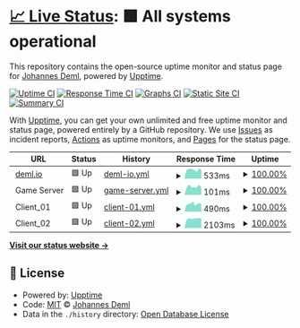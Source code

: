 # [📈 Live Status](https://upptime.deml.io): <!--live status--> **🟩 All systems operational**

This repository contains the open-source uptime monitor and status page for [Johannes Deml](https://deml.io), powered by [Upptime](https://github.com/upptime/upptime).

[![Uptime CI](https://github.com/johannesdeml/upptime/workflows/Uptime%20CI/badge.svg)](https://github.com/johannesdeml/upptime/actions?query=workflow%3A%22Uptime+CI%22)
[![Response Time CI](https://github.com/johannesdeml/upptime/workflows/Response%20Time%20CI/badge.svg)](https://github.com/johannesdeml/upptime/actions?query=workflow%3A%22Response+Time+CI%22)
[![Graphs CI](https://github.com/johannesdeml/upptime/workflows/Graphs%20CI/badge.svg)](https://github.com/johannesdeml/upptime/actions?query=workflow%3A%22Graphs+CI%22)
[![Static Site CI](https://github.com/johannesdeml/upptime/workflows/Static%20Site%20CI/badge.svg)](https://github.com/johannesdeml/upptime/actions?query=workflow%3A%22Static+Site+CI%22)
[![Summary CI](https://github.com/johannesdeml/upptime/workflows/Summary%20CI/badge.svg)](https://github.com/johannesdeml/upptime/actions?query=workflow%3A%22Summary+CI%22)

With [Upptime](https://upptime.js.org), you can get your own unlimited and free uptime monitor and status page, powered entirely by a GitHub repository. We use [Issues](https://github.com/johannesdeml/upptime/issues) as incident reports, [Actions](https://github.com/johannesdeml/upptime/actions) as uptime monitors, and [Pages](https://upptime.deml.io) for the status page.

<!--start: status pages-->
<!-- This summary is generated by Upptime (https://github.com/upptime/upptime) -->
<!-- Do not edit this manually, your changes will be overwritten -->
<!-- prettier-ignore -->
| URL | Status | History | Response Time | Uptime |
| --- | ------ | ------- | ------------- | ------ |
| <img alt="" src="https://favicons.githubusercontent.com/deml.io" height="13"> [deml.io](https://deml.io) | 🟩 Up | [deml-io.yml](https://github.com/JohannesDeml/upptime/commits/HEAD/history/deml-io.yml) | <details><summary><img alt="Response time graph" src="./graphs/deml-io/response-time-week.png" height="20"> 533ms</summary><br><a href="https://upptime.deml.io/history/deml-io"><img alt="Response time 670" src="https://img.shields.io/endpoint?url=https%3A%2F%2Fraw.githubusercontent.com%2FJohannesDeml%2Fupptime%2FHEAD%2Fapi%2Fdeml-io%2Fresponse-time.json"></a><br><a href="https://upptime.deml.io/history/deml-io"><img alt="24-hour response time 471" src="https://img.shields.io/endpoint?url=https%3A%2F%2Fraw.githubusercontent.com%2FJohannesDeml%2Fupptime%2FHEAD%2Fapi%2Fdeml-io%2Fresponse-time-day.json"></a><br><a href="https://upptime.deml.io/history/deml-io"><img alt="7-day response time 533" src="https://img.shields.io/endpoint?url=https%3A%2F%2Fraw.githubusercontent.com%2FJohannesDeml%2Fupptime%2FHEAD%2Fapi%2Fdeml-io%2Fresponse-time-week.json"></a><br><a href="https://upptime.deml.io/history/deml-io"><img alt="30-day response time 537" src="https://img.shields.io/endpoint?url=https%3A%2F%2Fraw.githubusercontent.com%2FJohannesDeml%2Fupptime%2FHEAD%2Fapi%2Fdeml-io%2Fresponse-time-month.json"></a><br><a href="https://upptime.deml.io/history/deml-io"><img alt="1-year response time 670" src="https://img.shields.io/endpoint?url=https%3A%2F%2Fraw.githubusercontent.com%2FJohannesDeml%2Fupptime%2FHEAD%2Fapi%2Fdeml-io%2Fresponse-time-year.json"></a></details> | <details><summary><a href="https://upptime.deml.io/history/deml-io">100.00%</a></summary><a href="https://upptime.deml.io/history/deml-io"><img alt="All-time uptime 100.00%" src="https://img.shields.io/endpoint?url=https%3A%2F%2Fraw.githubusercontent.com%2FJohannesDeml%2Fupptime%2FHEAD%2Fapi%2Fdeml-io%2Fuptime.json"></a><br><a href="https://upptime.deml.io/history/deml-io"><img alt="24-hour uptime 100.00%" src="https://img.shields.io/endpoint?url=https%3A%2F%2Fraw.githubusercontent.com%2FJohannesDeml%2Fupptime%2FHEAD%2Fapi%2Fdeml-io%2Fuptime-day.json"></a><br><a href="https://upptime.deml.io/history/deml-io"><img alt="7-day uptime 100.00%" src="https://img.shields.io/endpoint?url=https%3A%2F%2Fraw.githubusercontent.com%2FJohannesDeml%2Fupptime%2FHEAD%2Fapi%2Fdeml-io%2Fuptime-week.json"></a><br><a href="https://upptime.deml.io/history/deml-io"><img alt="30-day uptime 100.00%" src="https://img.shields.io/endpoint?url=https%3A%2F%2Fraw.githubusercontent.com%2FJohannesDeml%2Fupptime%2FHEAD%2Fapi%2Fdeml-io%2Fuptime-month.json"></a><br><a href="https://upptime.deml.io/history/deml-io"><img alt="1-year uptime 100.00%" src="https://img.shields.io/endpoint?url=https%3A%2F%2Fraw.githubusercontent.com%2FJohannesDeml%2Fupptime%2FHEAD%2Fapi%2Fdeml-io%2Fuptime-year.json"></a></details>
| <img alt="" src="https://favicons.githubusercontent.com/null" height="13"> Game Server | 🟩 Up | [game-server.yml](https://github.com/JohannesDeml/upptime/commits/HEAD/history/game-server.yml) | <details><summary><img alt="Response time graph" src="./graphs/game-server/response-time-week.png" height="20"> 101ms</summary><br><a href="https://upptime.deml.io/history/game-server"><img alt="Response time 101" src="https://img.shields.io/endpoint?url=https%3A%2F%2Fraw.githubusercontent.com%2FJohannesDeml%2Fupptime%2FHEAD%2Fapi%2Fgame-server%2Fresponse-time.json"></a><br><a href="https://upptime.deml.io/history/game-server"><img alt="24-hour response time 93" src="https://img.shields.io/endpoint?url=https%3A%2F%2Fraw.githubusercontent.com%2FJohannesDeml%2Fupptime%2FHEAD%2Fapi%2Fgame-server%2Fresponse-time-day.json"></a><br><a href="https://upptime.deml.io/history/game-server"><img alt="7-day response time 101" src="https://img.shields.io/endpoint?url=https%3A%2F%2Fraw.githubusercontent.com%2FJohannesDeml%2Fupptime%2FHEAD%2Fapi%2Fgame-server%2Fresponse-time-week.json"></a><br><a href="https://upptime.deml.io/history/game-server"><img alt="30-day response time 96" src="https://img.shields.io/endpoint?url=https%3A%2F%2Fraw.githubusercontent.com%2FJohannesDeml%2Fupptime%2FHEAD%2Fapi%2Fgame-server%2Fresponse-time-month.json"></a><br><a href="https://upptime.deml.io/history/game-server"><img alt="1-year response time 101" src="https://img.shields.io/endpoint?url=https%3A%2F%2Fraw.githubusercontent.com%2FJohannesDeml%2Fupptime%2FHEAD%2Fapi%2Fgame-server%2Fresponse-time-year.json"></a></details> | <details><summary><a href="https://upptime.deml.io/history/game-server">100.00%</a></summary><a href="https://upptime.deml.io/history/game-server"><img alt="All-time uptime 100.00%" src="https://img.shields.io/endpoint?url=https%3A%2F%2Fraw.githubusercontent.com%2FJohannesDeml%2Fupptime%2FHEAD%2Fapi%2Fgame-server%2Fuptime.json"></a><br><a href="https://upptime.deml.io/history/game-server"><img alt="24-hour uptime 100.00%" src="https://img.shields.io/endpoint?url=https%3A%2F%2Fraw.githubusercontent.com%2FJohannesDeml%2Fupptime%2FHEAD%2Fapi%2Fgame-server%2Fuptime-day.json"></a><br><a href="https://upptime.deml.io/history/game-server"><img alt="7-day uptime 100.00%" src="https://img.shields.io/endpoint?url=https%3A%2F%2Fraw.githubusercontent.com%2FJohannesDeml%2Fupptime%2FHEAD%2Fapi%2Fgame-server%2Fuptime-week.json"></a><br><a href="https://upptime.deml.io/history/game-server"><img alt="30-day uptime 100.00%" src="https://img.shields.io/endpoint?url=https%3A%2F%2Fraw.githubusercontent.com%2FJohannesDeml%2Fupptime%2FHEAD%2Fapi%2Fgame-server%2Fuptime-month.json"></a><br><a href="https://upptime.deml.io/history/game-server"><img alt="1-year uptime 100.00%" src="https://img.shields.io/endpoint?url=https%3A%2F%2Fraw.githubusercontent.com%2FJohannesDeml%2Fupptime%2FHEAD%2Fapi%2Fgame-server%2Fuptime-year.json"></a></details>
| <img alt="" src="https://favicons.githubusercontent.com/null" height="13"> Client_01 | 🟩 Up | [client-01.yml](https://github.com/JohannesDeml/upptime/commits/HEAD/history/client-01.yml) | <details><summary><img alt="Response time graph" src="./graphs/client-01/response-time-week.png" height="20"> 490ms</summary><br><a href="https://upptime.deml.io/history/client-01"><img alt="Response time 633" src="https://img.shields.io/endpoint?url=https%3A%2F%2Fraw.githubusercontent.com%2FJohannesDeml%2Fupptime%2FHEAD%2Fapi%2Fclient-01%2Fresponse-time.json"></a><br><a href="https://upptime.deml.io/history/client-01"><img alt="24-hour response time 484" src="https://img.shields.io/endpoint?url=https%3A%2F%2Fraw.githubusercontent.com%2FJohannesDeml%2Fupptime%2FHEAD%2Fapi%2Fclient-01%2Fresponse-time-day.json"></a><br><a href="https://upptime.deml.io/history/client-01"><img alt="7-day response time 490" src="https://img.shields.io/endpoint?url=https%3A%2F%2Fraw.githubusercontent.com%2FJohannesDeml%2Fupptime%2FHEAD%2Fapi%2Fclient-01%2Fresponse-time-week.json"></a><br><a href="https://upptime.deml.io/history/client-01"><img alt="30-day response time 476" src="https://img.shields.io/endpoint?url=https%3A%2F%2Fraw.githubusercontent.com%2FJohannesDeml%2Fupptime%2FHEAD%2Fapi%2Fclient-01%2Fresponse-time-month.json"></a><br><a href="https://upptime.deml.io/history/client-01"><img alt="1-year response time 633" src="https://img.shields.io/endpoint?url=https%3A%2F%2Fraw.githubusercontent.com%2FJohannesDeml%2Fupptime%2FHEAD%2Fapi%2Fclient-01%2Fresponse-time-year.json"></a></details> | <details><summary><a href="https://upptime.deml.io/history/client-01">100.00%</a></summary><a href="https://upptime.deml.io/history/client-01"><img alt="All-time uptime 100.00%" src="https://img.shields.io/endpoint?url=https%3A%2F%2Fraw.githubusercontent.com%2FJohannesDeml%2Fupptime%2FHEAD%2Fapi%2Fclient-01%2Fuptime.json"></a><br><a href="https://upptime.deml.io/history/client-01"><img alt="24-hour uptime 100.00%" src="https://img.shields.io/endpoint?url=https%3A%2F%2Fraw.githubusercontent.com%2FJohannesDeml%2Fupptime%2FHEAD%2Fapi%2Fclient-01%2Fuptime-day.json"></a><br><a href="https://upptime.deml.io/history/client-01"><img alt="7-day uptime 100.00%" src="https://img.shields.io/endpoint?url=https%3A%2F%2Fraw.githubusercontent.com%2FJohannesDeml%2Fupptime%2FHEAD%2Fapi%2Fclient-01%2Fuptime-week.json"></a><br><a href="https://upptime.deml.io/history/client-01"><img alt="30-day uptime 100.00%" src="https://img.shields.io/endpoint?url=https%3A%2F%2Fraw.githubusercontent.com%2FJohannesDeml%2Fupptime%2FHEAD%2Fapi%2Fclient-01%2Fuptime-month.json"></a><br><a href="https://upptime.deml.io/history/client-01"><img alt="1-year uptime 100.00%" src="https://img.shields.io/endpoint?url=https%3A%2F%2Fraw.githubusercontent.com%2FJohannesDeml%2Fupptime%2FHEAD%2Fapi%2Fclient-01%2Fuptime-year.json"></a></details>
| <img alt="" src="https://favicons.githubusercontent.com/null" height="13"> Client_02 | 🟩 Up | [client-02.yml](https://github.com/JohannesDeml/upptime/commits/HEAD/history/client-02.yml) | <details><summary><img alt="Response time graph" src="./graphs/client-02/response-time-week.png" height="20"> 2103ms</summary><br><a href="https://upptime.deml.io/history/client-02"><img alt="Response time 2015" src="https://img.shields.io/endpoint?url=https%3A%2F%2Fraw.githubusercontent.com%2FJohannesDeml%2Fupptime%2FHEAD%2Fapi%2Fclient-02%2Fresponse-time.json"></a><br><a href="https://upptime.deml.io/history/client-02"><img alt="24-hour response time 2216" src="https://img.shields.io/endpoint?url=https%3A%2F%2Fraw.githubusercontent.com%2FJohannesDeml%2Fupptime%2FHEAD%2Fapi%2Fclient-02%2Fresponse-time-day.json"></a><br><a href="https://upptime.deml.io/history/client-02"><img alt="7-day response time 2103" src="https://img.shields.io/endpoint?url=https%3A%2F%2Fraw.githubusercontent.com%2FJohannesDeml%2Fupptime%2FHEAD%2Fapi%2Fclient-02%2Fresponse-time-week.json"></a><br><a href="https://upptime.deml.io/history/client-02"><img alt="30-day response time 1984" src="https://img.shields.io/endpoint?url=https%3A%2F%2Fraw.githubusercontent.com%2FJohannesDeml%2Fupptime%2FHEAD%2Fapi%2Fclient-02%2Fresponse-time-month.json"></a><br><a href="https://upptime.deml.io/history/client-02"><img alt="1-year response time 2015" src="https://img.shields.io/endpoint?url=https%3A%2F%2Fraw.githubusercontent.com%2FJohannesDeml%2Fupptime%2FHEAD%2Fapi%2Fclient-02%2Fresponse-time-year.json"></a></details> | <details><summary><a href="https://upptime.deml.io/history/client-02">100.00%</a></summary><a href="https://upptime.deml.io/history/client-02"><img alt="All-time uptime 100.00%" src="https://img.shields.io/endpoint?url=https%3A%2F%2Fraw.githubusercontent.com%2FJohannesDeml%2Fupptime%2FHEAD%2Fapi%2Fclient-02%2Fuptime.json"></a><br><a href="https://upptime.deml.io/history/client-02"><img alt="24-hour uptime 100.00%" src="https://img.shields.io/endpoint?url=https%3A%2F%2Fraw.githubusercontent.com%2FJohannesDeml%2Fupptime%2FHEAD%2Fapi%2Fclient-02%2Fuptime-day.json"></a><br><a href="https://upptime.deml.io/history/client-02"><img alt="7-day uptime 100.00%" src="https://img.shields.io/endpoint?url=https%3A%2F%2Fraw.githubusercontent.com%2FJohannesDeml%2Fupptime%2FHEAD%2Fapi%2Fclient-02%2Fuptime-week.json"></a><br><a href="https://upptime.deml.io/history/client-02"><img alt="30-day uptime 100.00%" src="https://img.shields.io/endpoint?url=https%3A%2F%2Fraw.githubusercontent.com%2FJohannesDeml%2Fupptime%2FHEAD%2Fapi%2Fclient-02%2Fuptime-month.json"></a><br><a href="https://upptime.deml.io/history/client-02"><img alt="1-year uptime 100.00%" src="https://img.shields.io/endpoint?url=https%3A%2F%2Fraw.githubusercontent.com%2FJohannesDeml%2Fupptime%2FHEAD%2Fapi%2Fclient-02%2Fuptime-year.json"></a></details>

<!--end: status pages-->

[**Visit our status website →**](https://upptime.deml.io)

## 📄 License

- Powered by: [Upptime](https://github.com/upptime/upptime)
- Code: [MIT](./LICENSE) © [Johannes Deml](https://deml.io)
- Data in the `./history` directory: [Open Database License](https://opendatacommons.org/licenses/odbl/1-0/)
